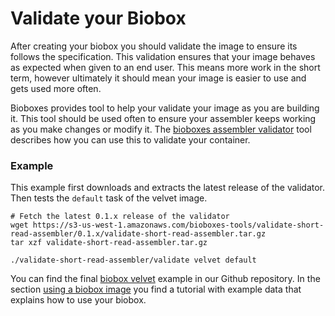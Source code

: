 # Validate your Biobox

After creating your biobox you should validate the image to ensure its follows
the specification. This validation ensures that your image behaves as expected
when given to an end user. This means more work in the short term, however
ultimately it should mean your image is easier to use and gets used more often.

Bioboxes provides tool to help your validate your image as you are building it.
This tool should be used often to ensure your assembler keeps working as you
make changes or modify it. The [bioboxes assembler validator][] tool describes
how you can use this to validate your container.

### Example

This example first downloads and extracts the latest release of the validator.
Then tests the `default` task of the velvet image.

~~~ shell
# Fetch the latest 0.1.x release of the validator
wget https://s3-us-west-1.amazonaws.com/bioboxes-tools/validate-short-read-assembler/0.1.x/validate-short-read-assembler.tar.gz
tar xzf validate-short-read-assembler.tar.gz

./validate-short-read-assembler/validate velvet default
~~~

You can find the final [biobox velvet][] example in our Github repository.
In the section [using a biobox image] you find a tutorial with example data that explains
how to use your biobox.

[using a biobox image]:/guide/user/using-a-biobox/
[bioboxes assembler validator]:http://bioboxes.org/validator/short-read-assembler/
[biobox velvet]:https://github.com/bioboxes/velvet

